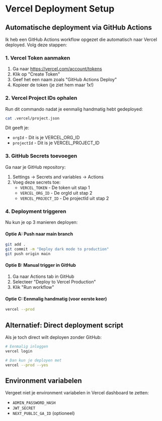 # Vercel Deployment Setup

## Automatische deployment via GitHub Actions

Ik heb een GitHub Actions workflow opgezet die automatisch naar Vercel deployed. Volg deze stappen:

### 1. Vercel Token aanmaken

1. Ga naar https://vercel.com/account/tokens
2. Klik op "Create Token"
3. Geef het een naam zoals "GitHub Actions Deploy"
4. Kopieer de token (je ziet hem maar 1x!)

### 2. Vercel Project IDs ophalen

Run dit commando nadat je eenmalig handmatig hebt gedeployed:
```bash
cat .vercel/project.json
```

Dit geeft je:
- `orgId` - Dit is je VERCEL_ORG_ID
- `projectId` - Dit is je VERCEL_PROJECT_ID

### 3. GitHub Secrets toevoegen

Ga naar je GitHub repository:
1. Settings → Secrets and variables → Actions
2. Voeg deze secrets toe:
   - `VERCEL_TOKEN` - De token uit stap 1
   - `VERCEL_ORG_ID` - De orgId uit stap 2
   - `VERCEL_PROJECT_ID` - De projectId uit stap 2

### 4. Deployment triggeren

Nu kun je op 3 manieren deployen:

#### Optie A: Push naar main branch
```bash
git add .
git commit -m "Deploy dark mode to production"
git push origin main
```

#### Optie B: Manual trigger in GitHub
1. Ga naar Actions tab in GitHub
2. Selecteer "Deploy to Vercel Production"
3. Klik "Run workflow"

#### Optie C: Eenmalig handmatig (voor eerste keer)
```bash
vercel --prod
```

## Alternatief: Direct deployment script

Als je toch direct wilt deployen zonder GitHub:

```bash
# Eenmalig inloggen
vercel login

# Dan kun je deployen met
vercel --prod --yes
```

## Environment variabelen

Vergeet niet je environment variabelen in Vercel dashboard te zetten:
- `ADMIN_PASSWORD_HASH`
- `JWT_SECRET`
- `NEXT_PUBLIC_GA_ID` (optioneel)